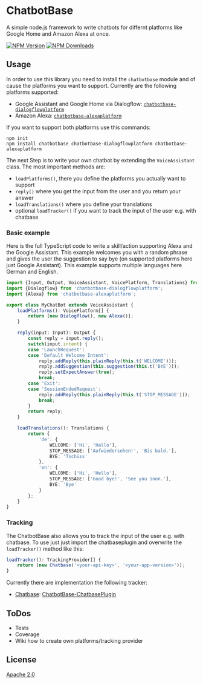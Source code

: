# ChatbotBase
A simple node.js framework to write chatbots for differnt platforms like Google Home and Amazon Alexa at once.

  [![NPM Version][npm-image]][npm-url]
  [![NPM Downloads][downloads-image]][downloads-url]
  
## Usage

In order to use this library you need to install the `chatbotbase` module and of cause the platforms you want to support.
Currently are the following platforms supported:
- Google Assistant and Google Home via Dialogflow: [`chatbotbase-dialogflowplatform`][dialogflowplatform]
- Amazon Alexa: [`chatbotbase-alexaplatform`][alexaplatform]

If you want to support both platforms use this commands:

    npm init
    npm install chatbotbase chatbotbase-dialogflowplatform chatbotbase-alexaplatform

The next Step is to write your own chatbot by extending the `VoiceAssistant` class. The most important methods are:
- `loadPlatforms()`, there you define the platforms you actually want to support
- `reply()` where you get the input from the user and you return your answer
- `loadTranslations()` where you define your translations
- optional `loadTracker()` if you want to track the input of the user e.g. with chatbase

### Basic example

Here is the full TypeScript code to write a skill/action supporting Alexa and the Google Assistant. This example
welcomes you with a random phrase and gives the user the suggestion to say bye (on supported platforms here just Google
Assistant). This example supports multiple languages here German and English.

```typescript
import {Input, Output, VoiceAssistant, VoicePlatform, Translations} from 'chatbotbase';
import {Dialogflow} from 'chatbotbase-dialogflowplatform';
import {Alexa} from 'chatbotbase-alexaplatform';

export class MyChatBot extends VoiceAssistant {
    loadPlatforms(): VoicePlatform[] {
        return [new Dialogflow(), new Alexa()];
    }

    reply(input: Input): Output {
        const reply = input.reply();
        switch(input.intent) {
        case 'LaunchRequest':
        case 'Default Welcome Intent':
            reply.addReply(this.plainReply(this.t('WELCOME')));
            reply.addSuggestion(this.suggestion(this.t('BYE')));
            reply.setExpectAnswer(true);
            break;
        case 'Exit':
        case 'SessionEndedRequest':
            reply.addReply(this.plainReply(this.t('STOP_MESSAGE')));
            break;
        }
        return reply;
    }

    loadTranslations(): Translations {
        return {
            'de': {
                WELCOME: ['Hi', 'Hallo'],
                STOP_MESSAGE: ['Aufwiedersehen!', 'Bis bald.'],
                BYE: 'Tschüss'
            },
            'en': {
                WELCOME: ['Hi', 'Hello'],
                STOP_MESSAGE: ['Good bye!', 'See you soon.'],
                BYE: 'Bye'
            }
        };
    }
}
```

### Tracking
The ChatbotBase also allows you to track the input of the user e.g. with chatbase. To use just just import the
chatbaseplugin and overwrite the `loadTracker()` method like this:

```typescript
loadTracker(): TrackingProvider[] {
    return [new Chatbase('<your-api-key>', '<your-app-version>')];
}
```

Currently there are implementation the following tracker:
 - [Chatbase][chatbase-homepage]: [ChatbotBase-ChatbasePlugin][chatbaseplugin]

## ToDos
* Tests
* Coverage
* Wiki how to create own platforms/tracking provider

## License
  [Apache 2.0](LICENSE)

[npm-image]: https://img.shields.io/npm/v/chatbotbase.svg
[npm-url]: https://npmjs.org/package/chatbotbase
[downloads-image]: https://img.shields.io/npm/dm/chatbotbase.svg
[downloads-url]: https://npmjs.org/package/chatbotbase
[dialogflowplatform]: https://github.com/rekire/ChatbotBase-DialogflowPlatform
[alexaplatform]: https://github.com/rekire/ChatbotBase-AlexaPlatform
[chatbase-homepage]: https://chatbase.com/welcome
[chatbaseplugin]: https://github.com/rekire/ChatbotBase-ChatbasePlugin
